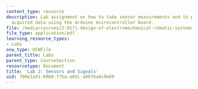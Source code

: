 ```yaml
---
content_type: resource
description: Lab assignment on how to take sensor measurements and to process the
  acquired data using the Arduino microcontroller board.
file: /media/courses/2-017j-design-of-electromechanical-robotic-systems-fall-2009/700e1a9160b8f7baa8dca8676a4c9e69_MIT2_017JF09_lab2.pdf
file_type: application/pdf
learning_resource_types:
- Labs
ocw_type: OCWFile
parent_title: Labs
parent_type: CourseSection
resourcetype: Document
title: 'Lab 2: Sensors and Signals'
uid: 700e1a91-60b8-f7ba-a8dc-a8676a4c9e69
---
```

